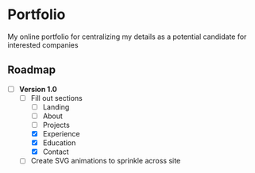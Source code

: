 # Portfolio

My online portfolio for centralizing my details as a potential candidate for interested companies

## Roadmap

- [ ] **Version 1.0**
  - [ ] Fill out sections
    - [ ] Landing
    - [ ] About
    - [ ] Projects
    - [x] Experience
    - [x] Education
    - [x] Contact
  - [ ] Create SVG animations to sprinkle across site
